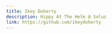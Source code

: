 ```yaml
---
title: Ikey Doherty
description: Hippy At The Helm @ Solus
link: https://github.com/ikeydoherty
---
```

